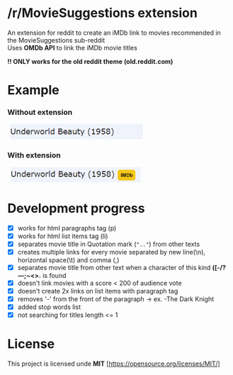 # /r/MovieSuggestions extension

An extension for reddit to create an iMDb link to movies recommended in the MovieSuggestions sub-reddit  
Uses **OMDb API** to link the iMDb movie titles  

**!! ONLY works for the old reddit theme (old.reddit.com)**

# Example
### Without extension
![image example without extension](images/no_extension.png)
### With extension
![image example with extension](images/with_extension.png)

# Development progress
+ [x] works for html paragraphs tag (p)
+ [x] works for html list items tag (li)
+ [x] separates movie title in Quotation mark (`".."`) from other texts
+ [x] creates multiple links for every movie separated by new line(\n), horizontal space(\t) and comma (,)
+ [x] separates movie title from other text when a character of this kind **([-/?—;~<>.** is found
+ [x] doesn't link movies with a score < 200 of audience vote
+ [x] doesn't create 2x links on list items with paragraph tag
+ [x] removes '-' from the front of the paragraph -> ex. -The Dark Knight
+ [x] added stop words list
+ [x] not searching for titles length <= 1

# License
This project is licensed unde **MIT** [https://opensource.org/licenses/MIT/]
